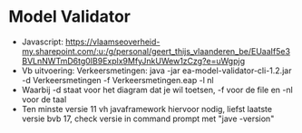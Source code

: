 # Model Validator
* Javascript: https://vlaamseoverheid-my.sharepoint.com/:u:/g/personal/geert_thijs_vlaanderen_be/EUaaIf5e3BVLnNWTmD6tg0IB9Explx9MfyJnkUWew1zCzg?e=uWgpjg
* Vb uitvoering: Verkeersmetingen: java -jar ea-model-validator-cli-1.2.jar -d Verkeersmetingen -f Verkeersmetingen.eap -l nl
* Waarbij -d staat voor het diagram dat je wil toetsen, -f voor de file en -nl voor de taal
* Ten minste versie 11 vh javaframework hiervoor nodig, liefst laatste versie bvb 17, check versie in command prompt met "jave -version"
